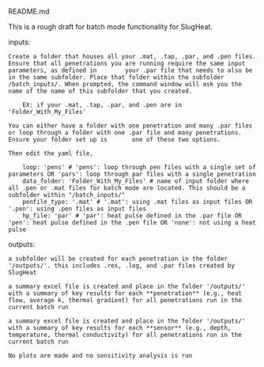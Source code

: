 README.md

This is a rough draft for batch mode functionality for SlugHeat.

inputs:
	
	Create a folder that houses all your .mat, .tap, .par, and .pen files. Ensure that all penetrations you are running require the same input parameters, as defined in 		your .par file that needs to also be in the same subfolder. Place that folder within the subfolder /batch_inputs/. When prompted, the command window will ask you the 		name of the name of this subfolder that you created.

		EX: if your .mat, .tap, .par, and .pen are in 'Folder_With_My_Files'

  	You can either have a folder with one penetration and many .par files or loop through a folder with one .par file and many penetrations. Ensure your folder set up is 		one of these two options. 

  	Then edit the yaml file, 

   		loop: 'pens' # 'pens': loop through pen files with a single set of parameters OR 'pars': loop through par files with a single penetration
		data_folder: 'Folder_With_My_Files' # name of input folder where all .pen or .mat files for batch mode are located. This should be a subfolder within "/batch_inputs/"
		penfile_type: '.mat' # '.mat': using .mat files as input files OR '.pen': using .pen files as input files
		hp_file: 'par' # 'par': heat pulse defined in the .par file OR 'pen': heat pulse defined in the .pen file OR 'none': not using a heat pulse

outputs:

	a subfolder will be created for each penetration in the folder '/outputs/'. this includes .res, .log, and .par files created by SlugHeat

	a summary excel file is created and place in the folder '/outputs/' with a summary of key results for each **penetration** (e.g., heat flow, average k, thermal gradient) for all penetrations run in the current batch run

	a summary excel file is created and place in the folder '/outputs/' with a summary of key results for each **sensor** (e.g., depth, temperature, thermal conductivity) for all penetrations run in the current batch run

	No plots are made and no sensitivity analysis is run
